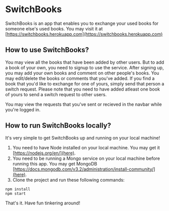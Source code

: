 # SwitchBooks
SwitchBooks is an app that enables you to exchange your used books for someone else's used books. You may visit it at [https://switchbooks.herokuapp.com](https://switchbooks.herokuapp.com)

## How to use SwitchBooks?

You may view all the books that have been added by other users. But to add a book of your own, you need to signup to use the service. After signing up, you may add your own books and comment on other people's books. You may edit/delete the books or comments that you've added. If you find a book that you'd like to exchange for one of yours, simply send that person a switch request. Please note that you need to have added atleast one book of yours to send a switch request to other users.

You may view the requests that you've sent or recieved in the navbar while you're logged in.

## How to run SwitchBooks locally?

It's very simple to get SwitchBooks up and running on your local machine!

1. You need to have Node installed on your local machine. You may get it [https://nodejs.org/en/](here).
2. You need to be running a Mongo service on your local machine before running this app. You may get MongoDB [https://docs.mongodb.com/v3.2/administration/install-community/](here).
3. Clone the project and run these following commands:

```
npm install
npm start
```

That's it. Have fun tinkering around!
